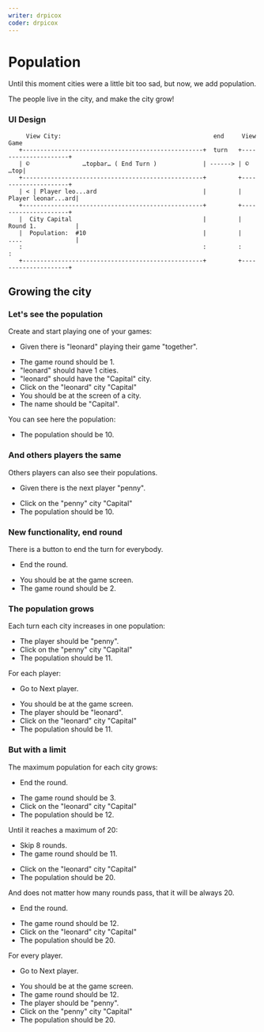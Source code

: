 ```yaml
---
writer: drpicox
coder: drpicox
---
```

# Population

Until this moment cities were a little bit too sad,
but now, we add population.

The people live in the city, and make the city grow!

### UI Design

```                                                                                
     View City:                                           end     View Game
   +---------------------------------------------------+  turn   +---------------------+
   | ©               …topbar… ( End Turn )             | ------> | ©               …top|
   +---------------------------------------------------+         +---------------------+
   | < | Player leo...ard                              |         |  Player leonar...ard|
   +---------------------------------------------------+         +---------------------+
   |  City Capital                                     |         |  Round 1.           |
   |  Population:  #10                                 |         |  ....               |
   :                                                   :         :                     :
   +---------------------------------------------------+         +---------------------+                                                                                              
```                                                                 

## Growing the city

### Let's see the population

Create and start playing one of your games: 

 * Given there is "leonard" playing their game "together".
 <!-- SNAPSHOT status=200 -->  
 * The game round should be 1.
 * "leonard" should have 1 cities. 
 * "leonard" should have the "Capital" city.
 * Click on the "leonard" city "Capital"
 * You should be at the screen of a city.
 * The name should be "Capital".

You can see here the population:

 * The population should be 10.

### And others players the same

Others players can also see their populations.

 * Given there is the next player "penny".
 <!-- SNAPSHOT status=200 -->
 * Click on the "penny" city "Capital"
 * The population should be 10.

### New functionality, end round

There is a button to end the turn for everybody.

 * End the round.
 <!-- SNAPSHOT status=200 -->
 * You should be at the game screen.
 * The game round should be 2.

### The population grows

Each turn each city increases in one population:

 * The player should be "penny".
 * Click on the "penny" city "Capital"
 * The population should be 11.

For each player:
 
 * Go to Next player.
 <!-- SNAPSHOT status=200 -->
 * You should be at the game screen.
 * The player should be "leonard".
 * Click on the "leonard" city "Capital"
 * The population should be 11.

### But with a limit

The maximum population for each city grows:

 * End the round.
 <!-- SNAPSHOT status=200 -->
 * The game round should be 3.
 * Click on the "leonard" city "Capital"
 * The population should be 12.

Until it reaches a maximum of 20:

 * Skip 8 rounds.
 * The game round should be 11.
 <!-- SNAPSHOT status=200 -->
 * Click on the "leonard" city "Capital"
 * The population should be 20.

And does not matter how many rounds pass, that it will be always 20.

 * End the round.
 <!-- SNAPSHOT status=200 -->
 * The game round should be 12.
 * Click on the "leonard" city "Capital"
 * The population should be 20.

For every player.

 * Go to Next player.
 <!-- SNAPSHOT status=200 -->
 * You should be at the game screen.
 * The game round should be 12.
 * The player should be "penny".
 * Click on the "penny" city "Capital"
 * The population should be 20.





